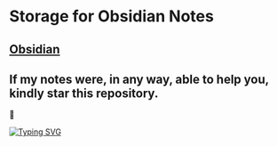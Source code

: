# Storage for Obsidian Notes
[Obsidian](https://obsidian.md/)
---
## If my notes were, in any way, able to help you, kindly star this repository.
🐲


[![Typing SVG](https://readme-typing-svg.herokuapp.com?font=Roboto&color=%2336BCF7&lines=Support+Open-source)](https://git.io/typing-svg)
